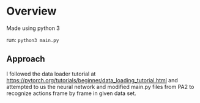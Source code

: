 # Overview

Made using python 3

run: `python3 main.py`

## Approach

I followed the data loader tutorial at https://pytorch.org/tutorials/beginner/data_loading_tutorial.html 
and attempted to us the neural network and modified main.py files from PA2 to recognize actions frame by frame in given 
data set.  